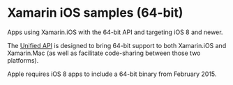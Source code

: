 Xamarin iOS samples (64-bit)
============================

Apps using Xamarin.iOS with the 64-bit API and targeting iOS 8 and newer.

The [Unified API](http://developer.xamarin.com/guides/cross-platform/macios/) is designed to bring 64-bit support to both Xamarin.iOS and Xamarin.Mac (as well as facilitate code-sharing between those two platforms).

Apple requires iOS 8 apps to include a 64-bit binary from February 2015.